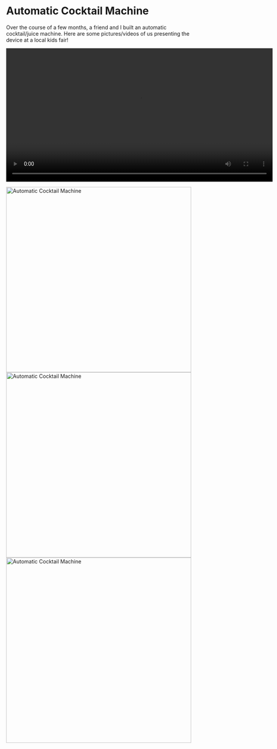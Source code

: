 # <b>Automatic Cocktail Machine</b>

Over the course of a few months, a friend and I built an automatic cocktail/juice machine. Here are some pictures/videos of us presenting the device at a local kids fair!

<video controlswidth = "640" height = "360" src="https://drive.google.com/file/d/1ihVRB2AM-kSFW0L2elovSMj96veMLbBt/view?usp=sharing"> </video>

<img src="https://drive.google.com/drive/u/0/folders/1EehQ_1xSIbNd_oQvXkLZx5VE0FlTF7hC" alt="Automatic Cocktail Machine" width="500">
<img src="https://drive.google.com/drive/u/0/folders/1EehQ_1xSIbNd_oQvXkLZx5VE0FlTF7hC" alt="Automatic Cocktail Machine" width="500">
<img src="https://drive.google.com/drive/u/0/folders/1EehQ_1xSIbNd_oQvXkLZx5VE0FlTF7hC" alt="Automatic Cocktail Machine" width="500">
